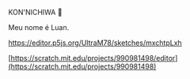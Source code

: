 KON'NICHIWA 🥋

Meu nome é Luan.

https://editor.p5js.org/UltraM78/sketches/mxchtpLxh

[https://scratch.mit.edu/projects/990981498/editor](https://scratch.mit.edu/projects/990981498)
